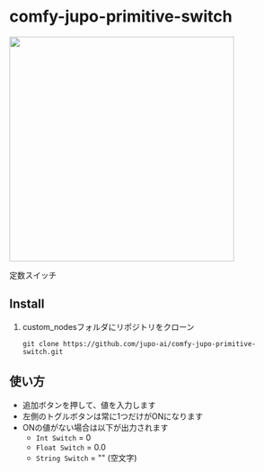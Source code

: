 # comfy-jupo-primitive-switch

<img src="https://ul.h3z.jp/IETgruJh.png" height=400>

定数スイッチ

## Install
1. custom_nodesフォルダにリポジトリをクローン
   ```
   git clone https://github.com/jupo-ai/comfy-jupo-primitive-switch.git
   ```


## 使い方
- 追加ボタンを押して、値を入力します
- 左側のトグルボタンは常に1つだけがONになります
- ONの値がない場合は以下が出力されます
  - `Int Switch` = 0
  - `Float Switch` = 0.0
  - `String Switch` = "" (空文字)